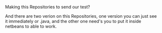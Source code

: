 Making this Repositories to send our test? 

And there are two verion on this Repositories, one version you can just see it immediately or .java, and the other one need's you to put it inside netbeans to able to work.
